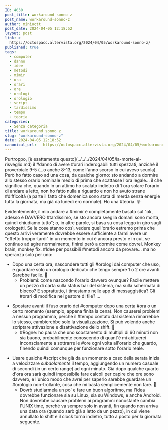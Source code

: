 ```yaml
---
ID: 4030
post_title: workaround sonno z
post_name: workaround-sonno-z
author: minioctt
post_date: 2024-04-05 12:18:52
layout: post
link: >
  https://octospacc.altervista.org/2024/04/05/workaround-sonno-z/
published: true
tags:
  - computer
  - danno
  - idee
  - metodi
  - mimir
  - ora
  - orari
  - ore
  - orologi
  - orologio
  - script
  - tardissimo
  - tempo
  - teoria
categories:
  - Senza categoria
title: workaround sonno z
slug: "workaround-sonno-z"
date: 2024-04-05 12:18:52
canonical_url:   https://octospacc.altervista.org/2024/04/05/workaround-sonno-z/
---
```

<!-- wp:paragraph -->
<p markdown="1">Purtroppo, [è esattamente questo](../../../2024/04/05/la-morte-al-risveglio.md) il #danno di avere #orari inderogabili tutti spezzati, anziché il proverbiale 9-5 (...o anche 8-13, come l'anno scorso in cui avevo scuola). Però ho fatto caso ad una cosa, da qualche giorno: sto andando a dormire allo stesso orario nominale medio di prima che scattasse l'ora legale... il che significa che, quando in un attimo ho scalato indietro di 1 ora solare l'orario di andare a letto, non ho fatto nulla a riguardo e non ho avuto strane #difficoltà (a parte il fatto che domenica sono stata di merda senza energie tutta la giornata, ma già da lunedì ero normale). Ho una #teoria. 🤓</p>
<!-- /wp:paragraph -->

<!-- wp:paragraph -->
<p markdown="1">Evidentemente, il mio andare a #mimir è completamente basato sul "ok, adesso è DAVVERO #tardissimo, se sto ancora sveglia domani sono morta, quindi chiudiamo tutto"; o, in altre parole, si basa su cosa leggo in giro sugli orologetti. Se le cose stanno così, vedere quell'orario estremo prima che questo arrivi veramente dovrebbe essere sufficiente a farmi avere un "effetto troppo-tardi" in un momento in cui è ancora presto e in cui, se continuo ad agire normalmente, finirei però a dormire come dovrei. Monkey brain, monkey fix. #Idee per possibili #metodi ancora da provare... ma ho speranza solo per uno:</p>
<!-- /wp:paragraph -->

<!-- wp:list -->
<ul><!-- wp:list-item -->
<li>Dopo una certa ora, nascondere tutti gli #orologi dai computer che uso, e guardare solo un orologio dedicato che tengo sempre 1 o 2 ore avanti. Sarebbe facile. 🌚<!-- wp:list -->
<ul><!-- wp:list-item -->
<li>Problemi: come nascondo l'orario davvero ovunque? Facile mettere un pezzo di carta sulla status bar del sistema, ma sulla schermata di blocco? E soprattutto, i timestamp nelle app di messaggistica? Gli #orari di modifica nel gestore di file? ...</li>
<!-- /wp:list-item --></ul>
<!-- /wp:list --></li>
<!-- /wp:list-item --></ul>
<!-- /wp:list -->

<!-- wp:list -->
<ul><!-- wp:list-item -->
<li>Spostare avanti il fuso orario dei #computer dopo una certa #ora o un certo momento (esempio, appena finita la cena). Non causerei problemi a nessun programma, perché il #tempo contato dal sistema rimarrebbe lo stesso, cambierebbe solo la visualizzazione. Si può volendo anche scriptare attivazione e disattivazione dello shift. 🧮<!-- wp:list -->
<ul><!-- wp:list-item -->
<li>#Rogne: ho paura che uno scostamento di multipli di 60 minuti non sia buono, probabilmente conoscendo di quant'è mi abituerei inconsciamente a sottrarre le #ore ogni volta all'orario che guardo, finendo quindi comunque per funzionare sotto l'orario reale.</li>
<!-- /wp:list-item --></ul>
<!-- /wp:list --></li>
<!-- /wp:list-item --></ul>
<!-- /wp:list -->

<!-- wp:list -->
<ul><!-- wp:list-item -->
<li>Usare qualche #script che già da un momento a caso della serata inizia a velocizzare <em>subdolamente</em> il tempo, aggiungendo un numero casuale di secondi (in un certo range) ad ogni minuto. Già dopo qualche quarto d'ora ora sarà quindi impossibile fare calcoli per capire che ore sono davvero, e l'unico modo che avrei per saperlo sarebbe guardare un #orologio non-trollante, cosa che mi basta semplicemente non fare. 🚷<!-- wp:list -->
<ul><!-- wp:list-item -->
<li>Dovrò studiarmela un po' e fare un buon algoritmo, ma l'idea dovrebbe funzionare sia su Linux, sia su Windows, e anche Android. Non dovrebbe causare problemi ai programmi nonostante cambia l'UNIX time, perché va sempre solo in avanti, fin quando non arriva una data ora (quando sarò già a letto da un pezzo), in cui viene annullato lo shift e il clock torna indietro, tutto a posto per la giornata seguente.</li>
<!-- /wp:list-item --></ul>
<!-- /wp:list --></li>
<!-- /wp:list-item --></ul>
<!-- /wp:list -->